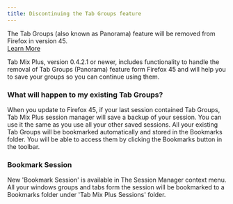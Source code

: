 ```yaml
---
title: Discontinuing the Tab Groups feature
---
```


The Tab Groups (also known as Panorama) feature will be removed from Firefox in version
45.<br />
[Learn More](https://support.mozilla.org/en-US/kb/tab-groups-removal)


Tab Mix Plus, version 0.4.2.1 or newer, includes functionality to handle the removal of
Tab Groups (Panorama) feature form Firefox 45 and will help you to save your groups so you
can continue using them.


### What will happen to my existing Tab Groups?
When you update to Firefox 45, if your last session contained Tab Groups, Tab Mix Plus
session manager will save a backup of your session. You can use it the same as you use all
your other saved sessions. All your existing Tab Groups will be bookmarked automatically
and stored in the Bookmarks folder. You will be able to access them by clicking the
Bookmarks button in the toolbar.


### Bookmark Session
New 'Bookmark Session' is available in The Session Manager context menu. All your windows
groups and tabs form the session will be bookmarked to a Bookmarks folder under 'Tab Mix
Plus Sessions' folder.
